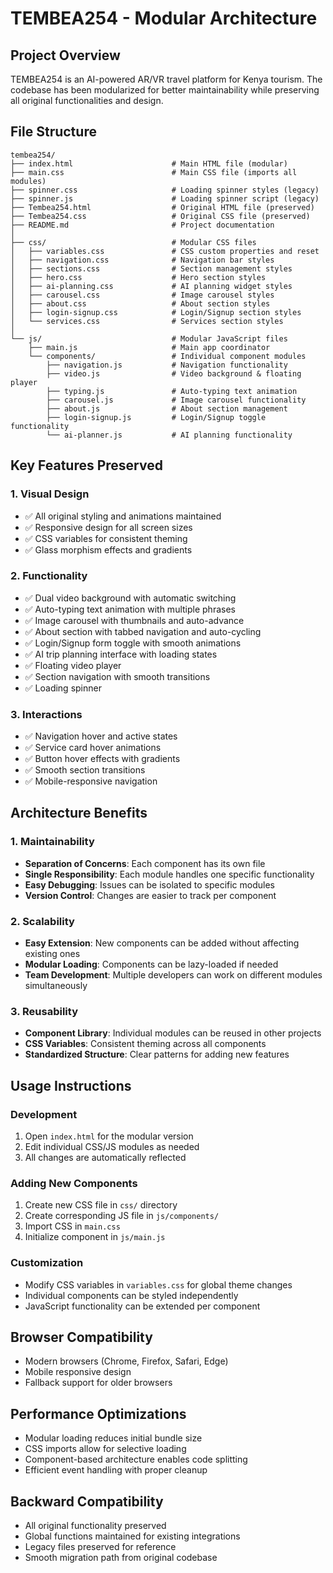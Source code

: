 # TEMBEA254 - Modular Architecture

## Project Overview
TEMBEA254 is an AI-powered AR/VR travel platform for Kenya tourism. The codebase has been modularized for better maintainability while preserving all original functionalities and design.

## File Structure

```
tembea254/
├── index.html                      # Main HTML file (modular)
├── main.css                        # Main CSS file (imports all modules)
├── spinner.css                     # Loading spinner styles (legacy)
├── spinner.js                      # Loading spinner script (legacy)
├── Tembea254.html                  # Original HTML file (preserved)
├── Tembea254.css                   # Original CSS file (preserved)
├── README.md                       # Project documentation
│
├── css/                            # Modular CSS files
│   ├── variables.css               # CSS custom properties and reset
│   ├── navigation.css              # Navigation bar styles
│   ├── sections.css                # Section management styles
│   ├── hero.css                    # Hero section styles
│   ├── ai-planning.css             # AI planning widget styles
│   ├── carousel.css                # Image carousel styles
│   ├── about.css                   # About section styles
│   ├── login-signup.css            # Login/Signup section styles
│   └── services.css                # Services section styles
│
└── js/                             # Modular JavaScript files
    ├── main.js                     # Main app coordinator
    └── components/                 # Individual component modules
        ├── navigation.js           # Navigation functionality
        ├── video.js                # Video background & floating player
        ├── typing.js               # Auto-typing text animation
        ├── carousel.js             # Image carousel functionality
        ├── about.js                # About section management
        ├── login-signup.js         # Login/Signup toggle functionality
        └── ai-planner.js           # AI planning functionality
```

## Key Features Preserved

### 1. Visual Design
- ✅ All original styling and animations maintained
- ✅ Responsive design for all screen sizes
- ✅ CSS variables for consistent theming
- ✅ Glass morphism effects and gradients

### 2. Functionality
- ✅ Dual video background with automatic switching
- ✅ Auto-typing text animation with multiple phrases
- ✅ Image carousel with thumbnails and auto-advance
- ✅ About section with tabbed navigation and auto-cycling
- ✅ Login/Signup form toggle with smooth animations
- ✅ AI trip planning interface with loading states
- ✅ Floating video player
- ✅ Section navigation with smooth transitions
- ✅ Loading spinner

### 3. Interactions
- ✅ Navigation hover and active states
- ✅ Service card hover animations
- ✅ Button hover effects with gradients
- ✅ Smooth section transitions
- ✅ Mobile-responsive navigation

## Architecture Benefits

### 1. Maintainability
- **Separation of Concerns**: Each component has its own file
- **Single Responsibility**: Each module handles one specific functionality
- **Easy Debugging**: Issues can be isolated to specific modules
- **Version Control**: Changes are easier to track per component

### 2. Scalability
- **Easy Extension**: New components can be added without affecting existing ones
- **Modular Loading**: Components can be lazy-loaded if needed
- **Team Development**: Multiple developers can work on different modules simultaneously

### 3. Reusability
- **Component Library**: Individual modules can be reused in other projects
- **CSS Variables**: Consistent theming across all components
- **Standardized Structure**: Clear patterns for adding new features

## Usage Instructions

### Development
1. Open `index.html` for the modular version
2. Edit individual CSS/JS modules as needed
3. All changes are automatically reflected

### Adding New Components
1. Create new CSS file in `css/` directory
2. Create corresponding JS file in `js/components/`
3. Import CSS in `main.css`
4. Initialize component in `js/main.js`

### Customization
- Modify CSS variables in `variables.css` for global theme changes
- Individual components can be styled independently
- JavaScript functionality can be extended per component

## Browser Compatibility
- Modern browsers (Chrome, Firefox, Safari, Edge)
- Mobile responsive design
- Fallback support for older browsers

## Performance Optimizations
- Modular loading reduces initial bundle size
- CSS imports allow for selective loading
- Component-based architecture enables code splitting
- Efficient event handling with proper cleanup

## Backward Compatibility
- All original functionality preserved
- Global functions maintained for existing integrations
- Legacy files preserved for reference
- Smooth migration path from original codebase


